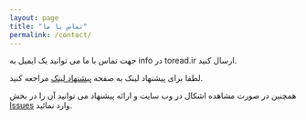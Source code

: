 ```yaml
---
layout: page
title: "تماس با ما"
permalink: /contact/
---
```

جهت تماس با ما می توانید یک ایمیل به info در toread.ir ارسال کنید.

لطفا برای پیشنهاد لینک به صفحه [پیشنهاد لینک](/contributing/) مراجعه کنید.

همچنین در صورت مشاهده اشکال در وب سایت و ارائه پیشنهاد می توانید آن را در بخش [Issues](https://github.com/reyhoun/ui.toread/issues) وارد نمائید.